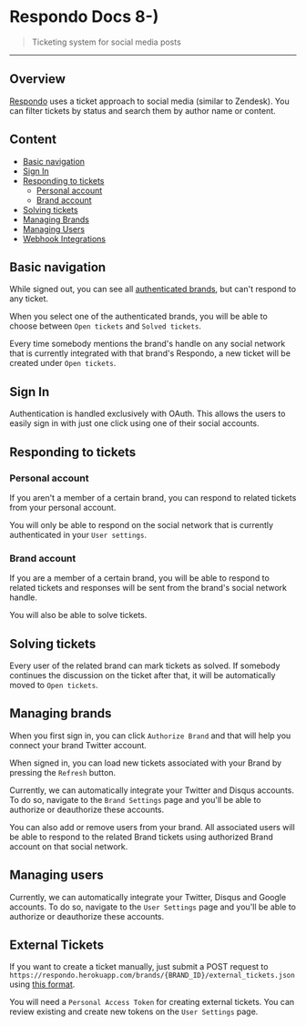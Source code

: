 # Respondo Docs 8-)

> Ticketing system for social media posts

---

## Overview

[Respondo](https://matteeyah.com/respondo-website/) uses a ticket approach to social media (similar to Zendesk). You can filter tickets by status and search them by author name or content.

## Content

* [Basic navigation](#basic-navigation)
* [Sign In](#sign-in)
* [Responding to tickets](#responding-to-tickets)
  * [Personal account](#personal-account)
  * [Brand account](#brand-account)
* [Solving tickets](#solving-tickets)
* [Managing Brands](#managing-brands)
* [Managing Users](#managing-users)
* [Webhook Integrations](#webhook-integrations)

## Basic navigation

While signed out, you can see all [authenticated brands](https://respondo.herokuapp.com/brands), but can't respond to any ticket.

When you select one of the authenticated brands, you will be able to choose between `Open tickets` and `Solved tickets`.

[//]: # (explain what's the point of solving tickets)

Every time somebody mentions the brand's handle on any social network that is currently integrated with that brand's Respondo, a new ticket will be created under `Open tickets`.

## Sign In

Authentication is handled exclusively with OAuth. This allows the users to easily sign in with just one click using one of their social accounts.

## Responding to tickets

### Personal account

If you aren't a member of a certain brand, you can respond to related tickets from your personal account.

You will only be able to respond on the social network that is currently authenticated in your `User settings`.

### Brand account

If you are a member of a certain brand, you will be able to respond to related tickets and responses will be sent from the brand's social network handle.

You will also be able to solve tickets.

## Solving tickets

Every user of the related brand can mark tickets as solved. If somebody continues the discussion on the ticket after that, it will be automatically moved to `Open tickets`.

## Managing brands

When you first sign in, you can click `Authorize Brand` and that will help you connect your brand Twitter account.

When signed in, you can load new tickets associated with your Brand by pressing the `Refresh` button.

Currently, we can automatically integrate your Twitter and Disqus accounts. To do so, navigate to the `Brand Settings` page and you'll be able to authorize or deauthorize these accounts.

You can also add or remove users from your brand. All associated users will be able to respond to the related Brand tickets using authorized Brand account on that social network.

## Managing users

Currently, we can automatically integrate your Twitter, Disqus and Google accounts. To do so, navigate to the `User Settings` page and you'll be able to authorize or deauthorize these accounts.

## External Tickets

If you want to create a ticket manually, just submit a POST request to `https://respondo.herokuapp.com/brands/{BRAND_ID}/external_tickets.json` using [this format](https://github.com/matteeyah/respondo#external-tickets).

You will need a `Personal Access Token` for creating external tickets. You can review existing and create new tokens on the `User Settings` page.
